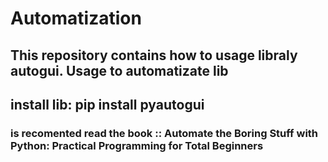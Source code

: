 # Automatization
## This repository contains how to usage libraly autogui. Usage to automatizate lib
## install lib: pip install pyautogui
### is recomented read the book :: Automate the Boring Stuff with Python: Practical Programming for Total Beginners
